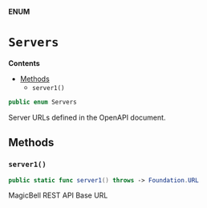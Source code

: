 **ENUM**

# `Servers`

**Contents**

- [Methods](#methods)
  - `server1()`

```swift
public enum Servers
```

Server URLs defined in the OpenAPI document.

## Methods
### `server1()`

```swift
public static func server1() throws -> Foundation.URL
```

MagicBell REST API Base URL
